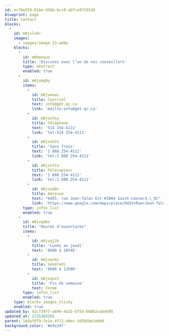 ```yaml
---
id: ec78e559-01be-43bb-bcc0-ab7ce9715530
blueprint: page
title: Contact
blocks:
  -
    id: m0jvlv6r
    images:
      - images/image_13.webp
    blocks:
      -
        id: m0meeuux
        title: 'Discutez avec l’un de nos conseillers'
        type: abstract
        enabled: true
      -
        id: m0jvmq9y
        items:
          -
            id: m0jvmvwc
            title: Courriel
            text: info@gmt.qc.ca
            link: 'mailto:info@gmt.qc.ca'
          -
            id: m0jvn7oy
            title: Téléphone
            text: '514 254-4111'
            link: 'tel:514 254-4111'
          -
            id: m0jvnh7v
            title: 'Sans frais'
            text: '1 888 254-4111'
            link: 'tel:1 888 254-4111'
          -
            id: m0jvntta
            title: Télécopieur
            text: '1 888 254-4111'
            link: 'tel:1 888 254-4111'
          -
            id: m0jvoa8v
            title: Adresse
            text: "6455, rue Jean-Talon Est #1004 Saint-Léonard,\_QC"
            link: 'https://www.google.com/maps/place/6455+Rue+Jean-Talon+E+Bureau+1004,+Saint-Leonard,+QC+H1S+3E8/data=!4m2!3m1!1s0x4cc91e8af8c622a9:0xcff826007228e6ff?sa=X&ved=1t:242&ictx=111'
        type: infos_list
        enabled: true
      -
        id: m0jvqdbx
        title: "Heures d'ouvertures"
        items:
          -
            id: m0jvqj2k
            title: 'Lundi au jeudi'
            text: '8h00 à 16h45'
          -
            id: m0jvqrmi
            title: Vendredi
            text: '8h00 à 12h00'
          -
            id: m0jvqze3
            title: 'Fin de semaine'
            text: Fermé
        type: infos_list
        enabled: true
    type: blocks_images_sticky
    enabled: true
updated_by: 42c739f7-a694-4a15-b75d-660b2cebde95
updated_at: 1725369183
parent: 1bdaf079-fe1a-4f12-a0ec-3d5b6be1e0dd
background_color: '#e5e2df'
---
```

